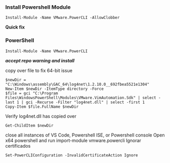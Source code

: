 ### Install Powershell Module
```
Install-Module -Name VMware.PowerCLI -AllowClobber
```
**Quick fix**

### PowerShell
```
Install-Module -Name VMware.PowerCLI 
```
***accept repo warning and install***

copy over file to fix 64-bit issue
```
$newDir = "C:\Windows\assembly\GAC_64\log4net\1.2.10.0__692fbea5521e1304"
New-Item $newDir -ItemType directory -Force
$file = gci "C:\Program Files\WindowsPowerShell\Modules\VMware.VimAutomation.Sdk" | select -last 1 | gci -Recurse -Filter "log4net.dll" | select -first 1
Copy-Item $file.FullName $newDir
```
Verify log4net.dll has copied over
```
Get-ChildItem $newDir
```
close all instances of VS Code, Powershell ISE, or Powershell console
Open x64 powershell and run import-module vmware.powercli
Ignorar certificados
```
Set-PowerCLIConfiguration -InvalidCertificateAction Ignore
```